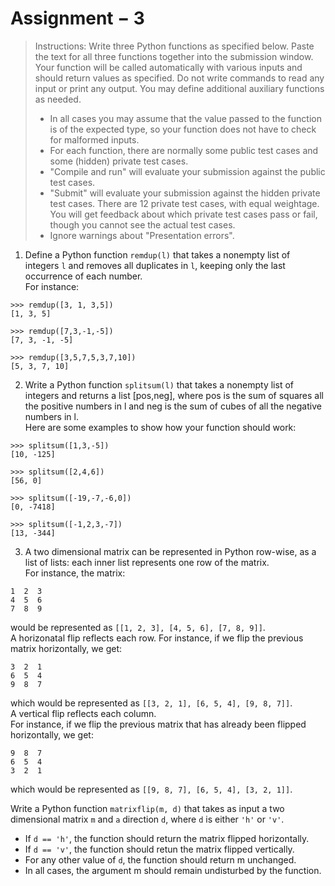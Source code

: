# Assignment $-$ 3

> Instructions:
> Write three Python functions as specified below. Paste the text for all three functions together into the submission window. Your function will be called automatically with various inputs and should return values as specified. Do not write commands to read any input or print any output.
> You may define additional auxiliary functions as needed.
> - In all cases you may assume that the value passed to the function is of the expected type, so your function does not have to check for malformed inputs.
> - For each function, there are normally some public test cases and some (hidden) private test cases.
> - "Compile and run" will evaluate your submission against the public test cases.
> - "Submit" will evaluate your submission against the hidden private test cases. There are 12 private test cases, with equal weightage. You will get feedback about which private test cases pass or fail, though you cannot see the actual test cases.
> - Ignore warnings about "Presentation errors".

1. Define a Python function `remdup(l)` that takes a nonempty list of integers `l` and removes all duplicates in `l`, keeping only the last occurrence of each number.\
For instance:
```
>>> remdup([3, 1, 3,5])
[1, 3, 5]

>>> remdup([7,3,-1,-5])
[7, 3, -1, -5]

>>> remdup([3,5,7,5,3,7,10])
[5, 3, 7, 10]
```

2. Write a Python function `splitsum(l)` that takes a nonempty list of integers and returns a list [pos,neg], where pos is the sum of squares all the positive numbers in l and neg is the sum of cubes of all the negative numbers in l.\
Here are some examples to show how your function should work:
```
>>> splitsum([1,3,-5])
[10, -125]

>>> splitsum([2,4,6])
[56, 0]

>>> splitsum([-19,-7,-6,0])
[0, -7418]

>>> splitsum([-1,2,3,-7])
[13, -344]
```

3. A two dimensional matrix can be represented in Python row-wise, as a list of lists: each inner list represents one row of the matrix.\
For instance, the matrix:
```
1  2  3
4  5  6
7  8  9
```
would be represented as `[[1, 2, 3], [4, 5, 6], [7, 8, 9]]`.\
A horizonatal flip reflects each row. For instance, if we flip the previous matrix horizontally, we get:
```
3  2  1
6  5  4
9  8  7
```
which would be represented as `[[3, 2, 1], [6, 5, 4], [9, 8, 7]]`.\
A vertical flip reflects each column.\
For instance, if we flip the previous matrix that has already been flipped horizontally, we get:
```
9  8  7
6  5  4
3  2  1
```
which would be represented as `[[9, 8, 7], [6, 5, 4], [3, 2, 1]]`.

Write a Python function `matrixflip(m, d)` that takes as input a two dimensional matrix `m` and `a` direction `d`, where `d` is either `'h'` or `'v'`.
- If `d == 'h'`, the function should return the matrix flipped horizontally.
- If `d == 'v'`, the function should retun the matrix flipped vertically.
- For any other value of `d`, the function should return m unchanged.
- In all cases, the argument m should remain undisturbed by the function.
